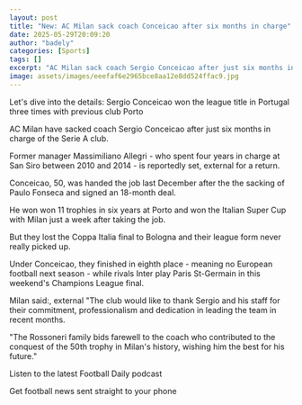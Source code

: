 ```yaml
---
layout: post
title: "New: AC Milan sack coach Conceicao after six months in charge"
date: 2025-05-29T20:09:20
author: "badely"
categories: [Sports]
tags: []
excerpt: "AC Milan sack coach Sergio Conceicao after just six months in charge, with the club having failed to qualify for Europe next season."
image: assets/images/eeefaf6e2965bce8aa12e8dd524ffac9.jpg
---
```


Let's dive into the details: Sergio Conceicao won the league title in Portugal three times with previous club Porto

AC Milan have sacked coach Sergio Conceicao after just six months in charge of the Serie A club.

Former manager Massimiliano Allegri - who spent four years in charge at San Siro between 2010 and 2014 - is reportedly set, external for a return.

Conceicao, 50, was handed the job last December after the the sacking of Paulo Fonseca and signed an 18-month deal.

He won won 11 trophies in six years at Porto and won the Italian Super Cup with Milan just a week after taking the job.

But they lost the Coppa Italia final to Bologna and their league form never really picked up.

Under Conceicao, they finished in eighth place - meaning no European football next season - while rivals Inter play Paris St-Germain in this weekend's Champions League final.

Milan said:, external "The club would like to thank Sergio and his staff for their commitment, professionalism and dedication in leading the team in recent months.

"The Rossoneri family bids farewell to the coach who contributed to the conquest of the 50th trophy in Milan's history, wishing him the best for his future."

Listen to the latest Football Daily podcast

Get football news sent straight to your phone

